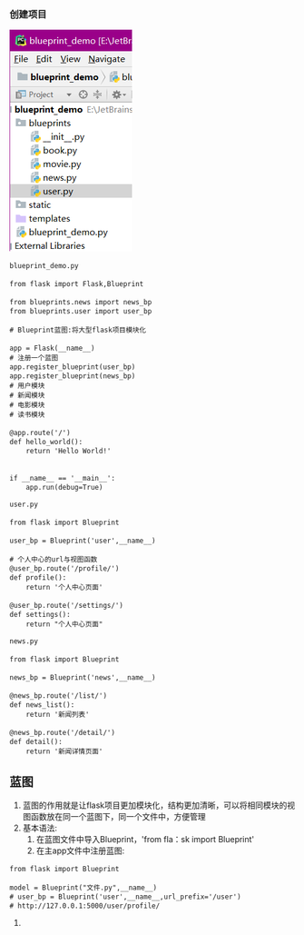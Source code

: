 ### 创建项目

![](/assets/41.img1.png)

```
blueprint_demo.py

from flask import Flask,Blueprint

from blueprints.news import news_bp
from blueprints.user import user_bp

# Blueprint蓝图:将大型flask项目模块化

app = Flask(__name__)
# 注册一个蓝图
app.register_blueprint(user_bp)
app.register_blueprint(news_bp)
# 用户模块
# 新闻模块
# 电影模块
# 读书模块

@app.route('/')
def hello_world():
    return 'Hello World!'


if __name__ == '__main__':
    app.run(debug=True)
```

```
user.py

from flask import Blueprint

user_bp = Blueprint('user',__name__)

# 个人中心的url与视图函数
@user_bp.route('/profile/')
def profile():
    return '个人中心页面'

@user_bp.route('/settings/')
def settings():
    return "个人中心页面"
```

```
news.py

from flask import Blueprint

news_bp = Blueprint('news',__name__)

@news_bp.route('/list/')
def news_list():
    return '新闻列表'

@news_bp.route('/detail/')
def detail():
    return '新闻详情页面'
```

## 蓝图

1. 蓝图的作用就是让flask项目更加模块化，结构更加清晰，可以将相同模块的视图函数放在同一个蓝图下，同一个文件中，方便管理
2. 基本语法:
   1. 在蓝图文件中导入Blueprint，'from fla：sk import Blueprint'
   2. 在主app文件中注册蓝图:

```
from flask import Blueprint

model = Blueprint("文件.py",__name__)
# user_bp = Blueprint('user',__name__,url_prefix='/user')
# http://127.0.0.1:5000/user/profile/
```

1. 


